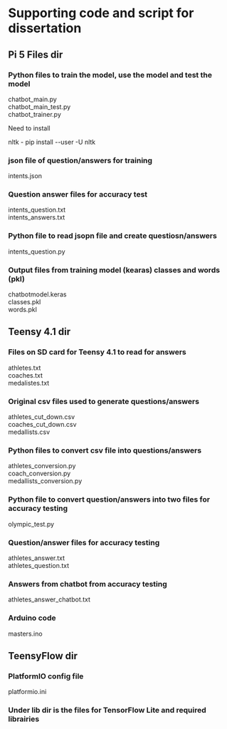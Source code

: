 # Supporting code and script for dissertation

## Pi 5 Files dir

### Python files to train the model, use the model and test the model

chatbot_main.py  
chatbot_main_test.py   
chatbot_trainer.py

Need to install

nltk - pip install --user -U nltk

### json file of question/answers for training

intents.json

### Question answer files for accuracy test

intents_question.txt  
intents_answers.txt

### Python file to read jsopn file and create questiosn/answers

intents_question.py

### Output files from training model (kearas) classes and words (pkl)

chatbotmodel.keras   
classes.pkl  
words.pkl

## Teensy 4.1 dir

### Files on SD card for Teensy 4.1 to read for answers

athletes.txt  
coaches.txt  
medalistes.txt

### Original csv files used to generate questions/answers

athletes_cut_down.csv  
coaches_cut_down.csv  
medallists.csv

### Python files to convert csv file into questions/answers

athletes_conversion.py  
coach_conversion.py  
medallists_conversion.py

### Python file to convert question/answers into two files for accuracy testing

olympic_test.py

### Question/answer files for accuracy testing

athletes_answer.txt  
athletes_question.txt

### Answers from chatbot from accuracy testing

athletes_answer_chatbot.txt

### Arduino code

masters.ino 

## TeensyFlow dir

### PlatformIO config  file

platformio.ini

### Under lib dir is the files for TensorFlow Lite and required librairies
 
